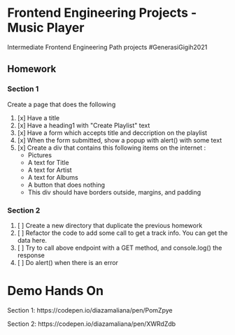 # Frontend Engineering Projects - Music Player
Intermediate Frontend Engineering Path projects #GenerasiGigih2021

## Homework
### Section 1
Create a page that does the following
1. [x] Have a title 
2. [x] Have a heading1 with "Create Playlist" text 
3. [x] Have a form which accepts title and deccription on the playlist 
4. [x] When the form submitted, show a popup with alert() with some text 
5. [x] Create a div that contains this following items on the internet :
    * Pictures
    * A text for Title
    * A text for Artist
    * A text for Albums
    * A button that does nothing
    * This div should have borders outside, margins, and padding
### Section 2
1. [ ] Create a new directory that duplicate the previous homework
2. [ ] Refactor the code to add some call to get a track info. You can get the data here.
3. [ ] Try to call above endpoint with a GET method, and console.log() the response
4. [ ] Do alert() when there is an error
    

# Demo Hands On
<p> Section 1: https://codepen.io/diazamaliana/pen/PomZpye
<p> Section 2: https://codepen.io/diazamaliana/pen/XWRdZdb

